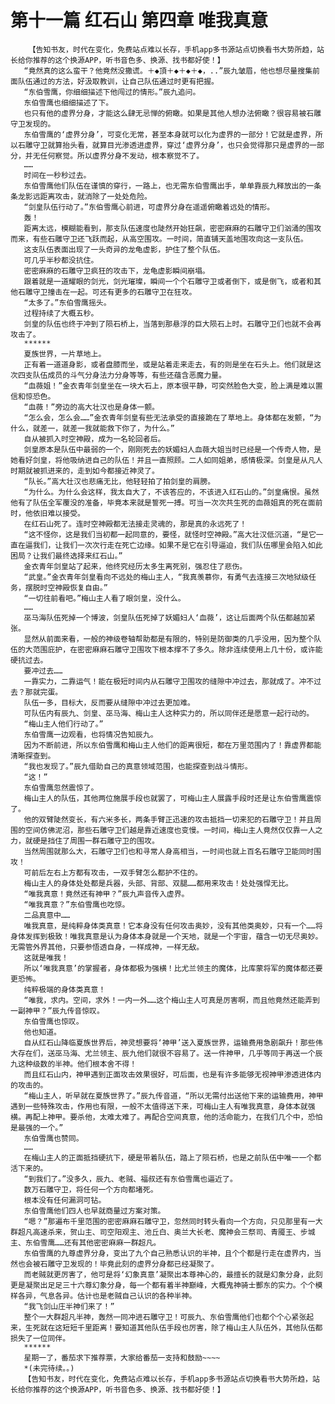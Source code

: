 # 第十一篇 红石山 第四章 唯我真意
        【告知书友，时代在变化，免费站点难以长存，手机app多书源站点切换看书大势所趋，站长给你推荐的这个换源APP，听书音色多、换源、找书都好使！】
       “竟然真的这么蛮干？他竟然没撒谎。＋◆頂＋◆＋◆＋◆，..”辰九皱眉，他也想尽量搜集前面队伍通过的方法，好汲取教训，让自己队伍通过时更有把握。
       “东伯雪鹰，你细细描述下他闯过的情形。”辰九追问。
       东伯雪鹰也细细描述了下。
       也只有他的虚界分身，才能这么肆无忌惮的俯瞰。如果是其他人想办法俯瞰？很容易被石雕守卫发现的。
       东伯雪鹰的‘虚界分身’，可变化无常，甚至本身就可以化为虚界的一部分！它就是虚界，所以石雕守卫就算抬头看，就算目光渗透进虚界，穿过‘虚界分身’，也只会觉得那只是虚界的一部分，并无任何察觉。所以虚界分身不发动，根本察觉不了。
       ……
       时间在一秒秒过去。
       东伯雪鹰他们队伍在谨慎的穿行，一路上，也无需东伯雪鹰出手，单单靠辰九释放出的一条条龙影远距离攻击，就消除了一处处危险。
       “剑皇队伍行动了。”东伯雪鹰心前进，可虚界分身在遥遥俯瞰着远处的情形。
       轰！
       距离太远，模糊能看到，那支队伍速度也陡然开始狂飙，密密麻麻的石雕守卫们汹涌的围攻而来，有些石雕守卫还飞跃而起，从高空围攻。一时间，简直铺天盖地围攻向这一支队伍。
       这支队伍表面出现了一头奇异的龙龟虚影，护住了整个队伍。
       可几乎半秒都没抗住。
       密密麻麻的石雕守卫疯狂的攻击下，龙龟虚影瞬间崩塌。
       跟着就是一道耀眼的剑光，剑光璀璨，瞬间一个个石雕守卫或者倒下，或是倒飞，或者和其他石雕守卫撞击在一起。可还有更多的石雕守卫在狂攻。
       “太多了。”东伯雪鹰摇头。
       过程持续了大概五秒。
       剑皇的队伍也终于冲到了陨石桥上，当落到那悬浮的巨大陨石上时。石雕守卫们也就不会再攻击了。
       ******
       夏族世界，一片草地上。
       正有着一道道身影，或者盘膝而坐，或是站着走来走去，有的则是坐在石头上。他们就是这次四支队伍成员的斗气分身法力分身等等，有些还蕴含恶魔力量。
       “血薇姐！”金衣青年剑皇坐在一块大石上，原本很平静，可突然脸色大变，脸上满是难以置信和惊恐色。
       “血薇！”旁边的高大壮汉也是身体一颤。
       “怎么会，怎么会……”金衣青年剑皇有些无法承受的直接跪在了草地上。身体都在发颤，“为什么，就差一，就差一我就能救下你了，为什么。”
       自从被抓入时空神殿，成为一名轮回者后。
       剑皇原本是队伍中最弱的一个，刚刚死去的妖媚妇人血薇大姐当时已经是一个传奇人物，是她看好剑皇，将他吸纳进自己的队伍！并且一直照顾。二人如同姐弟，感情极深。剑皇是从凡人时期就被抓进来的，走到如今都接近神灵了。
       “队长。”高大壮汉也悲痛无比，他轻轻拍了拍剑皇的肩膀。
       “为什么。为什么会这样，我太自大了，不该答应的，不该进入红石山的。”剑皇痛恨。虽然他有了队伍全军覆没的准备，毕竟本来就是誓死一搏。可当一次次共生死的血薇姐真的死在面前时，他依旧难以接受。
       在红石山死了。连时空神殿都无法接走灵魂的，那是真的永远死了！
       “这不怪你，这是我们当初都一起同意的，要怪，就怪时空神殿。”高大壮汉低沉道，“是它一直在逼我们，让我们一次次行走在死亡边缘。如果不是它在引导逼迫，我们队伍哪里会陷入如此困局？让我们最终选择来红石山。”
       金衣青年剑皇站了起来，他终究经历太多生离死别，强忍住了悲伤。
       “武皇。”金衣青年剑皇看向不远处的梅山主人，“我真羡慕你，有勇气去连接三次地狱级任务，摆脱时空神殿恢复自由。”
       “一切往前看吧。”梅山主人看了眼剑皇，没什么。
       ……
       巫马海队伍死掉一个博波，剑皇队伍死掉了妖媚妇人‘血薇’，这让后面两个队伍都越加紧张。
       显然从前面来看，一般的神级卷轴帮助都是有限的，特别是防御类的几乎没用，因为整个队伍的大范围庇护，在密密麻麻石雕守卫围攻下根本撑不了多久。除非连续使用上几十份，或许能硬抗过去。
       要冲过去……
       一靠实力，二靠运气！能在极短时间内从石雕守卫围攻的缝隙中冲过去，那就成了。冲不过去？那就完蛋。
       队伍一多，目标大，反而要从缝隙中冲过去更加难。
       可队伍内有辰九、剑皇、巫马海、梅山主人这种实力的，所以同伴还是愿意一起行动的。
       “梅山主人他们行动了。”
       东伯雪鹰一边观看，也将情况告知辰九。
       因为不断前进，所以东伯雪鹰和梅山主人他们的距离很短，都在万里范围内了！靠虚界都能清晰探查到。
       “我也发现了。”辰九借助自己的真意领域范围，也能探查到战斗情形。
       “这！”
       东伯雪鹰忽然震惊了。
       梅山主人的队伍，其他两位施展手段也就罢了，可梅山主人展露手段时还是让东伯雪鹰震惊了。
       他的双臂陡然变长，有六米多长，两条手臂正迅速的攻击抵挡一切来犯的石雕守卫！并且周围的空间仿佛泥沼，那些石雕守卫们越是靠近速度也变慢。一时间，梅山主人竟然仅仅靠一人之力，就硬是挡住了周围一群石雕守卫的围攻。
       当然周围就那么大，石雕守卫们也和寻常人身高相当，一时间也就上百名石雕守卫能同时围攻！
       可前后左右上方都有攻击，一双手臂怎么都护不住的。
       梅山主人的身体处处都是兵器，头部、背部、双腿……都用来攻击！处处强悍无比。
       “唯我真意！竟然还有神甲？”辰九声音传入虚界。
       “唯我真意？”东伯雪鹰也吃惊。
       二品真意中……
       唯我真意，是纯粹身体类真意！它本身没有任何攻击奥妙，没有其他类奥妙，只有一个……将身体发挥到极致！唯我真意是认为身体本身就是一个天地，就是一个宇宙，蕴含一切无尽奥妙。无需管外界其他，只要参悟透自身，一样成神，一样无敌。
       这就是唯我！
       所以‘唯我真意’的掌握者，身体都极为强横！比尤兰领主的魔体，比库蒙将军的魔体都还要更恐怖。
       纯粹极端的身体类真意！
       “唯我，求内。空间，求外！一内一外……这个梅山主人可真是厉害啊，而且他竟然还能弄到一副神甲？”辰九传音惊叹。
       东伯雪鹰也惊叹。
       他也知道。
       自从红石山降临夏族世界后，神灵想要将‘神甲’送入夏族世界，运输费用急剧飙升！那些伟大存在们，送巫马海、尤兰领主、辰九他们就很不容易了。送一件神甲，几乎等同于再送一个辰九这种级数的半神。他们根本舍不得！
       而且红石山内，神甲遇到正面攻击效果很好，可后面，也是有许多能够无视神甲渗透进体内的攻击的。
       “梅山主人，听早就在夏族世界了。”辰九传音道，“所以无需付出送他下来的运输费用，神甲遇到一些特殊攻击，作用也有限，一般不太值得送下来，可梅山主人有唯我真意，身体本就强横。再配上神甲。要杀他，太难太难了。再配合空间真意，他的活命能力，在我们几个中，恐怕是最强的一个。”
       东伯雪鹰也赞同。
       ……
       在梅山主人的正面抵挡硬抗下，硬是带着队伍，踏上了陨石桥，也是之前队伍中唯一一个都活下来的。
       “到我们了。”没多久，辰九、老贼、福叔还有东伯雪鹰也逼近了。
       数万石雕守卫，将任何一个方向都堵死。
       根本没有任何漏洞可钻。
       东伯雪鹰他们四人也早就商量过方案对策。
       “嗯？”那遍布千里范围的密密麻麻石雕守卫，忽然同时转头看向一个方向，只见那里有一大群超凡高速杀来，贺山主、司空阳观主、池丘白、奥兰大长老、魔神会三祭司、青魇王、步城主、东伯雪鹰……还有其他密密麻麻一群超凡。
       东伯雪鹰的九尊虚界分身，变出了九个自己熟悉认识的半神，且个个都是行走在虚界内，当然也会被石雕守卫发现的！毕竟此刻的虚界分身都已经凝聚了。
       而老贼就更厉害了，他可是将‘幻象真意’凝聚出本尊神心的，最擅长的就是幻象分身，此刻更是凝聚出足足三十六尊幻象分身，每一个都有着半神巅峰，大概鬼神骑士酆东的实力。个个模样各异，气息各异。估计也是老贼自己认识的各种半神。
       “我飞剑山庄半神们来了！”
       整个一大群超凡半神，轰然一同冲进石雕守卫！可辰九、东伯雪鹰他们也都个个心紧张起来，生死就在这短短千里距离！要知道其他队伍手段也厉害，除了梅山主人队伍外，其他队伍都损失了一位同伴。
       ******
       星期一了，番茄求下推荐票，大家给番茄一支持和鼓励~~~~
       *(未完待续。。)
       【告知书友，时代在变化，免费站点难以长存，手机app多书源站点切换看书大势所趋，站长给你推荐的这个换源APP，听书音色多、换源、找书都好使！】